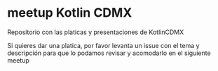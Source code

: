 # meetup Kotlin CDMX
Repositorio con las platicas y presentaciones de KotlinCDMX

Si quieres dar una platica, por favor levanta un issue con el tema y 
descripción para que lo podamos revisar y acomodarlo en el siguiente meetup
